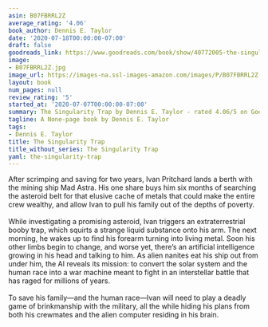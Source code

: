 ```yaml
---
asin: B07FBRRL2Z
average_rating: '4.06'
book_author: Dennis E. Taylor
date: '2020-07-18T00:00:00-07:00'
draft: false
goodreads_link: https://www.goodreads.com/book/show/40772005-the-singularity-trap
image:
- B07FBRRL2Z.jpg
image_url: https://images-na.ssl-images-amazon.com/images/P/B07FBRRL2Z.01._SCLZZZZZZZ.jpg
layout: book
num_pages: null
review_rating: '5'
started_at: '2020-07-07T00:00:00-07:00'
summary: The Singularity Trap by Dennis E. Taylor - rated 4.06/5 on Goodreads
tagline: A None-page book by Dennis E. Taylor
tags:
- Dennis E. Taylor
title: The Singularity Trap
title_without_series: The Singularity Trap
yaml: the-singularity-trap
---
```


After scrimping and saving for two years, Ivan Pritchard lands a berth with the mining ship Mad Astra. His one share buys him six months of searching the asteroid belt for that elusive cache of metals that could make the entire crew wealthy, and allow Ivan to pull his family out of the depths of poverty.<br /><br />While investigating a promising asteroid, Ivan triggers an extraterrestrial booby trap, which squirts a strange liquid substance onto his arm. The next morning, he wakes up to find his forearm turning into living metal. Soon his other limbs begin to change, and worse yet, there’s an artificial intelligence growing in his head and talking to him. As alien nanites eat his ship out from under him, the AI reveals its mission: to convert the solar system and the human race into a war machine meant to fight in an interstellar battle that has raged for millions of years.<br /><br />To save his family—and the human race—Ivan will need to play a deadly game of brinkmanship with the military, all the while hiding his plans from both his crewmates and the alien computer residing in his brain.